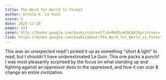 ```yaml
---
title: The Word for World is Forest
author: Ursula K. Le Guin
score: 5
date: 2023-12-29
pages: 113
cover: http://books.google.com/books/content?id=MmEDzwEACAAJ&printsec=frontcover&img=1&zoom=1&source=gbs_api
link: https://books.google.com/books/about/The_Word_for_World_is_Forest.html?hl=&id=MmEDzwEACAAJ
---
```

This was an unexpected read! I picked it up as something "short & light" to read, but I shouldn't have underestimated Le Guin. This one packs a punch! I was most pleasantly surprised by the focus on what standing up and fighting against an oppressor does to the oppressed, and how it can scar & change an entire civilization.